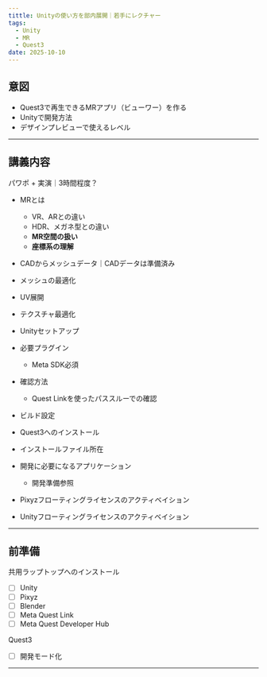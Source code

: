 ```yaml
---
tittle: Unityの使い方を部内展開｜若手にレクチャー
tags:
  - Unity
  - MR
  - Quest3
date: 2025-10-10
---
```

## 意図
- Quest3で再生できるMRアプリ（ビューワー）を作る
- Unityで開発方法
- デザインプレビューで使えるレベル

---

## 講義内容
パワポ + 実演｜3時間程度？

- MRとは
	- VR、ARとの違い
	- HDR、メガネ型との違い
	- **MR空間の扱い**
	- **座標系の理解**

- CADからメッシュデータ｜CADデータは準備済み
- メッシュの最適化

- UV展開
- テクスチャ最適化

- Unityセットアップ
- 必要プラグイン
	- Meta SDK必須
- 確認方法
	- Quest Linkを使ったパススルーでの確認

- ビルド設定

- Quest3へのインストール
- インストールファイル所在

- 開発に必要になるアプリケーション
	- 開発準備参照

- Pixyzフローティングライセンスのアクティベイション

- Unityフローティングライセンスのアクティベイション

---


## 前準備
共用ラップトップへのインストール
- [ ] Unity
- [ ] Pixyz
- [ ] Blender
- [ ] Meta Quest Link
- [ ] Meta Quest Developer Hub

Quest3
- [ ] 開発モード化

---

